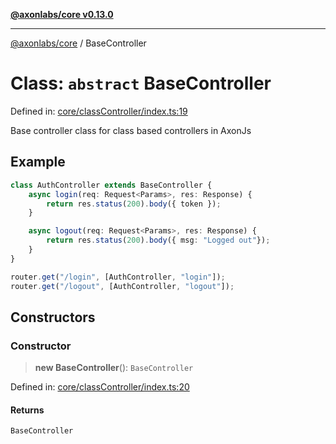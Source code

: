 [**@axonlabs/core v0.13.0**](../README.md)

***

[@axonlabs/core](../globals.md) / BaseController

# Class: `abstract` BaseController

Defined in: [core/classController/index.ts:19](https://github.com/AxonJsLabs/AxonJs/blob/443c878e407aac4d555b412a63d998c861697725/src/core/classController/index.ts#L19)

Base controller class for class based controllers in AxonJs

## Example

```ts
class AuthController extends BaseController {
    async login(req: Request<Params>, res: Response) {
        return res.status(200).body({ token });
    }

    async logout(req: Request<Params>, res: Response) {
        return res.status(200).body({ msg: "Logged out"});
    }
}

router.get("/login", [AuthController, "login"]);
router.get("/logout", [AuthController, "logout"]);
```

## Constructors

### Constructor

> **new BaseController**(): `BaseController`

Defined in: [core/classController/index.ts:20](https://github.com/AxonJsLabs/AxonJs/blob/443c878e407aac4d555b412a63d998c861697725/src/core/classController/index.ts#L20)

#### Returns

`BaseController`
